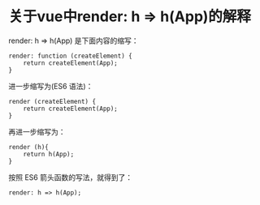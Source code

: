 # 关于vue中render: h => h(App)的解释

render: h => h(App) 是下面内容的缩写：
```
render: function (createElement) {
    return createElement(App);
}
```
进一步缩写为(ES6 语法)：
```
render (createElement) {
    return createElement(App);
}
```
再进一步缩写为：
```
render (h){
    return h(App);
}
```
按照 ES6 箭头函数的写法，就得到了：
```
render: h => h(App);
```